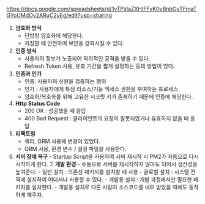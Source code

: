 https://docs.google.com/spreadsheets/d/1vTPzlaZXHIFFvK0vBnbOyTFmaTGYoUMdOy2ARuC2yEg/edit?usp=sharing


1. **암호화 방식**
    - 단방향 암호화에 해당한다.
    - 저장할 때 안전하여 보안을 강화시킬 수 있다.
2. **인증 방식**
    - 사용자의 정보가 노출되어 악의적인 공격을 받을 수 있다.
    - Refresh Token 사용, 유효 기간을 짧게 설정하는 등의 방법이 있다.
3. **인증과 인가**
    - 인증: 사용자의 신원을 검증하는 행위
    - 인가 : 사용자에게 특정 리소스/기능 액세스 권한을 부여하는 프로세스
    - 암호화/복호화를 위해 고유한 시크릿 키가 존재하기 때문에 인증에 해당한다.
4. **Http Status Code**
    - 200 OK : 성공했을 때 응답
    - 400 Bad Request : 클라이언트의 요청이 잘못되었거나 유효하지 않을 때 응답
5. **리팩토링**
    - 쿼리, ORM 사용에 변경이 있었다.
    - ORM 사용, 환경 변수 / 설정 파일을 사용한다.
6. **서버 장애 복구** - Startup Script을 사용하여 서버 재시작 시 PM2가 자동으로 다시 시작하게 한다. 7. **개발 환경** - 수동으로 서버를 재시작하지 않아도 되어서 생산성을 높여준다. - 일반 설치 : 의존성 패키지를 설치할 때 사용 - 글로벌 설치 : 시스템 전역에 설치하여 어디서나 사용할 수 있다. - 개발용 설치 : 개발 과정에서만 필요한 패키지를 설치한다. - 개발용 설치로 다른 사람이 소스코드를 내려 받았을 때에도 동작하게 해주자.
